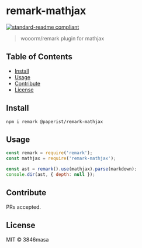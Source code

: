 # remark-mathjax

[![standard-readme compliant](https://img.shields.io/badge/standard--readme-OK-green.svg?style=flat-square)](https://github.com/RichardLitt/standard-readme)

> wooorm/remark plugin for mathjax

## Table of Contents

- [Install](#install)
- [Usage](#usage)
- [Contribute](#contribute)
- [License](#license)

## Install

```
npm i remark @paperist/remark-mathjax
```

## Usage

```js
const remark = require('remark');
const mathjax = require('remark-mathjax');

const ast = remark().use(mathjax).parse(markdown);
console.dir(ast, { depth: null });
```

## Contribute

PRs accepted.

## License

MIT © 3846masa
